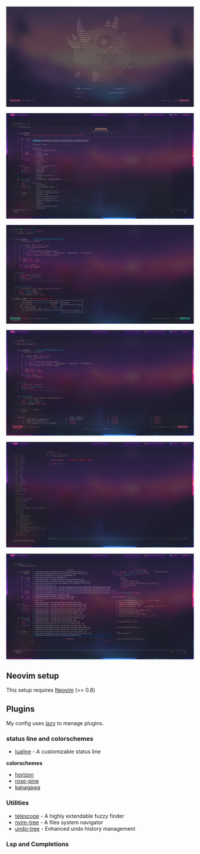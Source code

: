 ![startup page](./Images/startup.png)

![mason](./Images/mason.png)

![cmp](./Images/cmp.png)

![whichkey](./Images/whichkey.png)

![nvim-tree screenshot](./Images/tree.png)

![telescope screenshot](./Images/telescope.png)

## Neovim setup

This setup requires [Neovim](https://neovim.io/) (>= 0.8)

## Plugins

My config uses [lazy](https://github.com/folke/lazy.nvim) to manage plugins.

### status line and colorschemes

- [lualine](https://github.com/catppuccin/nvim) - A customizable status line

**colorschemes**

- [horizon](https://github.com/akinsho/horizon.nvim)
- [rose-pine](https://github.com/rose-pine/neovim)
- [kanagawa](https://github.com/rebelot/kanagawa.nvim)

### Utilities

- [telescope](https://github.com/nvim-telescope/telescope.nvim) - A highly extendable fuzzy finder
- [nvim-tree](https://github.com/nvim-tree/nvim-tree.lua) - A files system navigator
- [undo-tree](https://github.com/mbbill/undotree) - Enhanced undo history management

### Lsp and Completions
